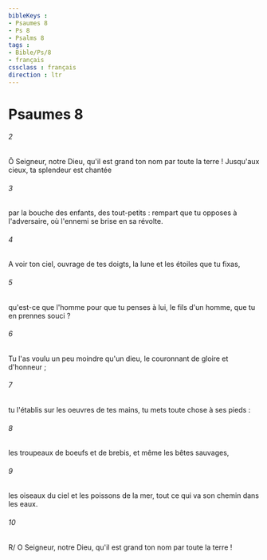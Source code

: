 ```yaml
---
bibleKeys : 
- Psaumes 8
- Ps 8
- Psalms 8
tags : 
- Bible/Ps/8
- français
cssclass : français
direction : ltr
---
```


# Psaumes 8

###### 2
Ô Seigneur, notre Dieu,
qu'il est grand ton nom
par toute la terre !
Jusqu'aux cieux, ta splendeur est chantée
###### 3
par la bouche des enfants, des tout-petits : rempart que tu opposes à l'adversaire, où l'ennemi se brise en sa révolte.
###### 4
A voir ton ciel, ouvrage de tes doigts, la lune et les étoiles que tu fixas,
###### 5
qu'est-ce que l'homme pour que tu penses à lui, le fils d'un homme, que tu en prennes souci ?
###### 6
Tu l'as voulu un peu moindre qu'un dieu, le couronnant de gloire et d'honneur ;
###### 7
tu l'établis sur les oeuvres de tes mains, tu mets toute chose à ses pieds :
###### 8
les troupeaux de boeufs et de brebis, et même les bêtes sauvages,
###### 9
les oiseaux du ciel et les poissons de la mer, tout ce qui va son chemin dans les eaux.
###### 10
R/ O Seigneur, notre Dieu, qu'il est grand ton nom par toute la terre !
